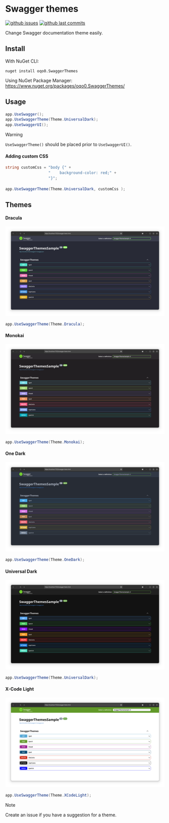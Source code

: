 # Swagger themes

[![github issues](https://img.shields.io/github/issues/oqo0/swagger-themes?&color=E0AF18)]()
[![github last commits](https://img.shields.io/github/last-commit/oqo0/swagger-themes)]()

Change Swagger documentation theme easily.

## Install
With NuGet CLI:
```
nuget install oqo0.SwaggerThemes
```
Using NuGet Package Manager:
https://www.nuget.org/packages/oqo0.SwaggerThemes/

## Usage
```csharp
app.UseSwagger();
app.UseSwaggerTheme(Theme.UniversalDark);
app.UseSwaggerUI();
```

> [!WARNING]  
> `UseSwaggerTheme()` should be placed prior to `UseSwaggerUI()`.

#### Adding custom CSS
```csharp
string customCss = "body {" +
                   "    background-color: red;" +
                   "}";

app.UseSwaggerTheme(Theme.UniversalDark, customCss );
```

## Themes
#### Dracula
![alt text](assets/dracula.png)
```csharp
app.UseSwaggerTheme(Theme.Dracula);
```

#### Monokai
![alt text](assets/monokai.png)
```csharp
app.UseSwaggerTheme(Theme.Monokai);
```

#### One Dark
![alt text](assets/one-dark.png)
```csharp
app.UseSwaggerTheme(Theme.OneDark);
```

#### Universal Dark
![alt text](assets/universal-dark.png)
```csharp
app.UseSwaggerTheme(Theme.UniversalDark);
```

#### X-Code Light
![alt text](assets/x-code-light.png)
```csharp
app.UseSwaggerTheme(Theme.XCodeLight);
```

> [!NOTE]  
> Create an issue if you have a suggestion for a theme.